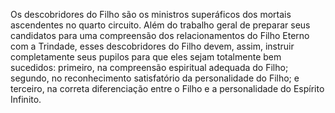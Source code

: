 ﻿Os descobridores do Filho são os ministros superáficos dos mortais ascendentes no quarto circuito. Além do trabalho geral de preparar seus candidatos para uma compreensão dos relacionamentos do Filho Eterno com a Trindade, esses descobridores do Filho devem, assim, instruir  completamente seus pupilos para que eles sejam totalmente bem sucedidos: primeiro, na compreensão espiritual adequada do Filho; segundo, no reconhecimento satisfatório da personalidade do Filho; e terceiro, na correta diferenciação entre o Filho e a personalidade do Espírito Infinito.